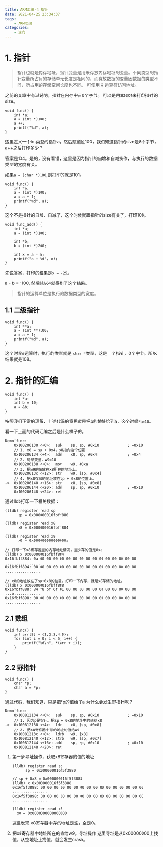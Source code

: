 ```yaml
---
title: ARM汇编-4 指针
date: 2021-04-25 23:34:37
tags:
    - ARM汇编
categories:
    - 逆向
---
```


# 1. 指针

> 指针也就是内存地址，指针变量是用来存放内存地址的变量。不同类型的指针变量所占用的存储单元长度是相同的，而存放数据的变量因数据的类型不同，所占用的存储空间长度也不同。
> 可使用 & 运算符访问地址。

之前的文章中有过说明，指针在内存中占8个字节。
可以是用sizeof来打印指针的size。

```
void func() {
    int *a;
    a = (int *)100;
    a ++;
    printf("%d", a);
}
```

这里定义一个int类型的指针a，然后赋值位100，我们知道指针的size是8个字节，a++之后打印多少？

答案是104。是的，没有看错，这里是因为指针的自增和自减操作，与执行的数据类型的宽度有关。

如果`a = (char *)100`,则打印的就是101。


```
void func() {
    int *a;
    a = (int *)100;
    a = a + 1;
    printf("%d", a);
}
```
这个不是指针的自增、自减了，这个时候就跟指针的size有关了，打印108。

```
void func_add() {
    int *a;
    a = (int *)100;
    
    int *b;
    b = (int *)200;
    
    int x = a - b;
    printf("x = %d", x);
}
```

先说答案，打印的结果是`x = -25`。

a - b = -100, 然后除以4就得到了这个结果。

> 指针的运算单位是执行的数据类型的宽度。

## 1.1 二级指针

```
void func() {
    int **a;
    a = (int **)100;
    a = a + 1;
    printf("%d", a);
}
```

这个时候a运算时，执行的类型就是 `char *`类型，这是一个指针，8个字节。所以结果就是108。

# 2. 指针的汇编

```
void func() {
    int *a;
    int b = 10;
    a = &b;
}
```

按照我们正常的理解，上述代码的意思就是把b的地址给到a，这个时候`*a=10`。

看一下上面的代码汇编之后是什么样子的。

```
Demo`func:
    0x100206130 <+0>:  sub    sp, sp, #0x10             ; =0x10 
    // 1. x8 = sp + 0x4，x8指向这个位置
    0x100206134 <+4>:  add    x8, sp, #0x4              ; =0x4 
    // 2. 局部变量，w9=10
    0x100206138 <+8>:  mov    w9, #0xa
    // 3. 把w9的值放在x8所在的地址上。
    0x10020613c <+12>: str    w9, [sp, #0x4]
    // 4. 把x8存储的地址放在sp + 0x8的位置上。
->  0x100206140 <+16>: str    x8, [sp, #0x8]
    0x100206144 <+20>: add    sp, sp, #0x10             ; =0x10 
    0x100206148 <+24>: ret    
```

通过lldb打印一下相关数据：

```
(lldb) register read sp
      sp = 0x000000016fbff880

(lldb) register read x8
      x8 = 0x000000016fbff884
   
(lldb) register read x9
      x9 = 0x000000000000000a

// 打印一下x8寄存器里的内存地址情况，里头存的值是0xa
(lldb) x 0x000000016fbff884
0x16fbff884: 0a 00 00 00 00 00 00 00 00 00 00 00 00 00 00 00  ................
0x16fbff894: 00 00 00 00 00 00 00 00 00 00 00 00 00 00 00 00  ................   

// x8的地址放在了sp+0x8的位置，打印一下内存，就是x8存储的地址。
(lldb) x 0x000000016fbff888
0x16fbff888: 84 f8 bf 6f 01 00 00 00 00 00 00 00 00 00 00 00  ...o............
0x16fbff898: 00 00 00 00 00 00 00 00 00 00 00 00 00 00 00 00  ................
```


## 2.1 数组

```
void func() {
    int arr[5] = {1,2,3,4,5};
    for (int i = 0; i < 5; i++) {
        printf("%d\n", *(arr + i));
    }
}
```

## 2.2 野指针

```
void func() {
    char *p;
    char a = *p;
}
```
通过代码，我们知道，只是把*p的值给了a
为什么会发生野指针呢？

```
Demo`func:
    0x100812134 <+0>:  sub    sp, sp, #0x10             ; =0x10 
    // 1. 因为p是指针。把sp + 0x8的地址中的值给x8
->  0x100812138 <+4>:  ldr    x8, [sp, #0x8]
    // 2. 把x8寄存器中存的地址的值给w9
    0x10081213c <+8>:  ldrb   w9, [x8]
    0x100812140 <+12>: strb   w9, [sp, #0x7]
    0x100812144 <+16>: add    sp, sp, #0x10             ; =0x10 
    0x100812148 <+20>: ret    
```

1. 第一步寻址操作，获取x8寄存器的值的地址
    ```
    (lldb) register read sp
          sp = 0x000000016f5f3880
    
    // sp + 0x8 = 0x000000016f5f3888
    (lldb) x 0x000000016f5f3888
    0x16f5f3888: 00 00 00 00 00 00 00 00 00 00 00 00 00 00 00 00  ................
    0x16f5f3898: 00 00 00 00 00 00 00 00 00 00 00 00 00 00 00 00  ................
    
    (lldb) register read x8
      x8 = 0x0000000000000000
    ```

    这里发现 x8寄存器中存的地址是空，全是0。

2. 把x8寄存器中地址所在的值给w9。寻址操作
    这里寻址是从0x00000000上找值，从空地址上找值，就会发生crash。








